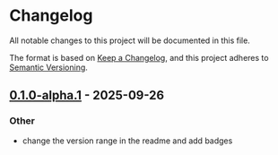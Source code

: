 # Changelog
All notable changes to this project will be documented in this file.

The format is based on [Keep a Changelog](https://keepachangelog.com/en/1.0.0/),
and this project adheres to [Semantic Versioning](https://semver.org/spec/v2.0.0.html).


## [0.1.0-alpha.1](https://github.com/privy-io/rust-sdk/compare/privy-rs-v0.1.0-alpha.0...privy-rs-v0.1.0-alpha.1) - 2025-09-26

### Other

- change the version range in the readme and add badges
